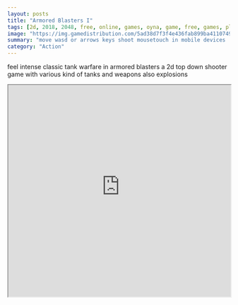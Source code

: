 ```yaml
---
layout: posts
title: "Armored Blasters I"
tags: [2d, 2018, 2048, free, online, games, oyna, game, free, games, play, play, games]
image: "https://img.gamedistribution.com/5ad38d7f3f4e436fab899ba41107495e-512x512.jpeg"
summary: "move wasd or arrows keys shoot mousetouch in mobile devices  free online games oyna game free games play play games"
category: "Action"
---
```


feel intense classic tank warfare in armored blasters a 2d top down shooter game with various kind of tanks and weapons also explosions

<iframe width="100%" height="480px;" src="https://html5.gamedistribution.com/5ad38d7f3f4e436fab899ba41107495e/"></iframe>